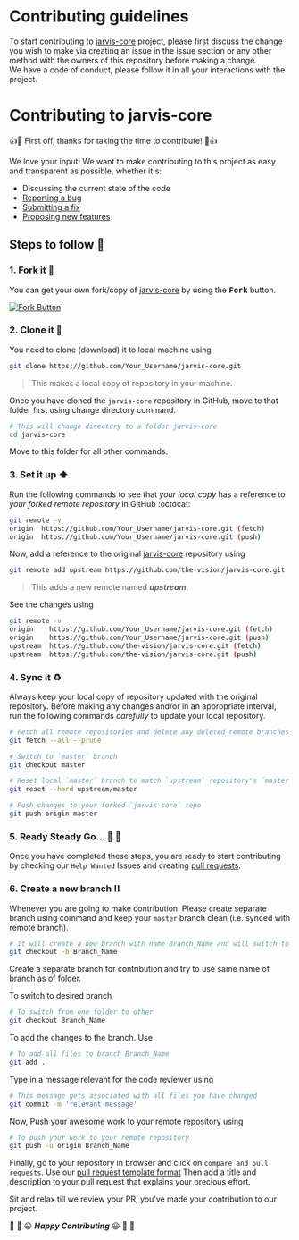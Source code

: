# Contributing guidelines

To start contributing to [jarvis-core](https://github.com/the-vision/jarvis-core) project, please first discuss the change you wish to make via creating an issue 
in the issue section or any other method with the owners of this repository before making a change.<br />
We have a code of conduct, please follow it in all your interactions with the project.<br />

# Contributing to jarvis-core

:+1::tada: First off, thanks for taking the time to contribute! :tada::+1:

We love your input! We want to make contributing to this project as easy and transparent as possible, whether it's:

- Discussing the current state of the code
- [Reporting a bug]( https://github.com/the-vision/jarvis-core/blob/master/.github/ISSUE_TEMPLATE/bug_report_template.md)
- [Submitting a fix](https://github.com/the-vision/jarvis-core/blob/master/.github/pull_request_template.md)
- [Proposing new features]( https://github.com/the-vision/jarvis-core/blob/master/.github/ISSUE_TEMPLATE/feature_request_template.md)
## Steps to follow :scroll:

### 1. Fork it :fork_and_knife:

You can get your own fork/copy of [jarvis-core]( https://github.com/the-vision/jarvis-core) by using the <kbd><b>Fork</b></kbd></a> button.

 [![Fork Button](https://help.github.com/assets/images/help/repository/fork_button.jpg)](https://github.com/the-vision/jarvis-core)

### 2. Clone it :busts_in_silhouette:

You need to clone (download) it to local machine using

```sh
git clone https://github.com/Your_Username/jarvis-core.git
```

> This makes a local copy of repository in your machine.

Once you have cloned the ` jarvis-core ` repository in GitHub, move to that folder first using change directory command.

```sh
# This will change directory to a folder jarvis-core
cd jarvis-core
```

Move to this folder for all other commands.

### 3. Set it up :arrow_up:

Run the following commands to see that *your local copy* has a reference to *your forked remote repository* in GitHub :octocat:

```sh
git remote -v
origin  https://github.com/Your_Username/jarvis-core.git (fetch)
origin  https://github.com/Your_Username/jarvis-core.git (push)
```

Now, add a reference to the original [jarvis-core](https://github.com/the-vision/jarvis-core) repository using

```sh
git remote add upstream https://github.com/the-vision/jarvis-core.git
```

> This adds a new remote named ***upstream***.

See the changes using

```sh
git remote -v
origin    https://github.com/Your_Username/jarvis-core.git (fetch)
origin    https://github.com/Your_Username/jarvis-core.git (push)
upstream  https://github.com/the-vision/jarvis-core.git (fetch)
upstream  https://github.com/the-vision/jarvis-core.git (push)
```

### 4. Sync it :recycle:

Always keep your local copy of repository updated with the original repository.
Before making any changes and/or in an appropriate interval, run the following commands *carefully* to update your local repository.

```sh
# Fetch all remote repositories and delete any deleted remote branches
git fetch --all --prune

# Switch to `master` branch
git checkout master

# Reset local `master` branch to match `upstream` repository's `master` branch
git reset --hard upstream/master

# Push changes to your forked `jarvis-core` repo
git push origin master
```

### 5. Ready Steady Go... :turtle: :rabbit2:

Once you have completed these steps, you are ready to start contributing by checking our `Help Wanted` Issues and creating [pull requests](https://github.com/the-vision/jarvis-core/pulls).

### 6. Create a new branch :bangbang:

Whenever you are going to make contribution. Please create separate branch using command and keep your `master` branch clean (i.e. synced with remote branch).

```sh
# It will create a new branch with name Branch_Name and will switch to that branch.
git checkout -b Branch_Name
```

Create a separate branch for contribution and try to use same name of branch as of folder.

To switch to desired branch

```sh
# To switch from one folder to other
git checkout Branch_Name
```

To add the changes to the branch. Use

```sh
# To add all files to branch Branch_Name
git add .
```

Type in a message relevant for the code reviewer using

```sh
# This message gets associated with all files you have changed
git commit -m 'relevant message'
```

Now, Push your awesome work to your remote repository using

```sh
# To push your work to your remote repository
git push -u origin Branch_Name
```

Finally, go to your repository in browser and click on `compare and pull requests`.
Use our [pull request template format]( https://github.com/the-vision/jarvis-core/blob/master/.github/pull_request_template.md)
Then add a title and description to your pull request that explains your precious effort. 

Sit and relax till we review your PR, you've made your contribution to our project.

:tada: :confetti_ball: :smiley: _**Happy Contributing**_ :smiley: :confetti_ball: :tada:


